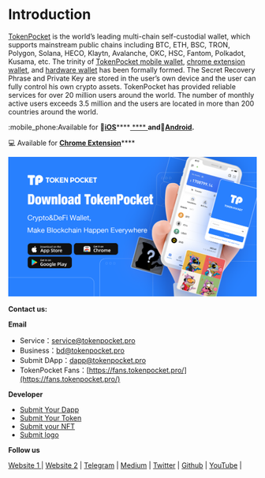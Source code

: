 # Introduction

[TokenPocket](https://www.tokenpocket.pro/) is the world’s leading multi-chain self-custodial wallet, which supports mainstream public chains including BTC, ETH, BSC, TRON, Polygon, Solana, HECO, Klaytn, Avalanche, OKC, HSC, Fantom, Polkadot, Kusama, etc. The trinity of [TokenPocket mobile wallet](https://tokenpocket.pro/), [chrome extension wallet](https://extension.tokenpocket.pro/#/), and [hardware wallet](http://keypal.pro/) has been formally formed. The Secret Recovery Phrase and Private Key are stored in the user’s own device and the user can fully control his own crypto assets. TokenPocket has provided reliable services for over 20 million users around the world. The number of monthly active users exceeds 3.5 million and the users are located in more than 200 countries around the world.

:mobile\_phone:Available for 🍎[**iOS**](https://apps.apple.com/cn/app/tokenpocket-trusted-wallet/id1436028697)****[ **** ](https://apps.apple.com/hk/app/tp-global-wallet/id6444625622)**and**🤖[**Android**](https://play.google.com/store/apps/details?id=vip.mytokenpocket)**.**

💻 Available for [**Chrome Extension**](https://extension.tokenpocket.pro/#/)****

![](.gitbook/assets/tp.png)

**Contact us:**

**Email**

* Service：service@tokenpocket.pro
* Business：bd@tokenpocket.pro
* Submit DApp：dapp@tokenpocket.pro
* TokenPocket Fans：[https://fans.tokenpocket.pro/](https://fans.tokenpocket.pro/)

**Developer**

* [Submit Your Dapp](https://www.tokenpocket.pro/en/submit/dapp)
* [Submit Your Token](https://www.tokenpocket.pro/en/submit/token)
* [Submit your NFT](https://tokenpocket.pro/en/submit/nft)
* [Submit logo](https://help.tokenpocket.pro/en/wallet-operation/how-to-submit-a-token-logo)

**Follow us**

&#x20;[Website 1 ](https://tokenpocket.pro/)| [Website 2](https://tpwallet.io/) |  [Telegram](https://t.me/tokenPocket\_en)  |  [Medium](https://tokenpocket-gm.medium.com/)  |  [Twitter](https://medium.com/@tokenpocket.gm)  |  [Github](https://help.tokenpocket.pro/en/) | [YouTube](https://www.youtube.com/channel/UCudaS5hcbqUaMtOGHmQ2e0A) |

